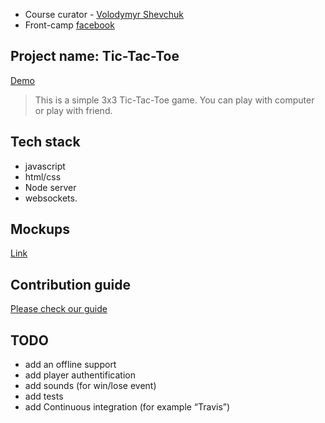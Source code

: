 * Course curator - [Volodymyr Shevchuk](https://github.com/dosandk)
* Front-camp [facebook](https://www.facebook.com/groups/270300106928894)


## Project name: Tic-Tac-Toe

[Demo](https://tic-tac-toe-for-efc.herokuapp.com/)  
> This is a simple 3x3 Tic-Tac-Toe game. You can play with computer or play with friend.

## Tech stack

* javascript 
* html/css
* Node server
* websockets.


## Mockups
[Link](https://wireframepro.mockflow.com/view/tic-tak-toe-by-mira)   

## Contribution guide

[Please check our guide](https://github.com/myrosvas/tic-tac-toe/blob/master/Contribution-guide)

## TODO

* add an offline support
* add player authentification
* add sounds (for win/lose event)
* add tests
* add Continuous integration (for example “Travis”) 
